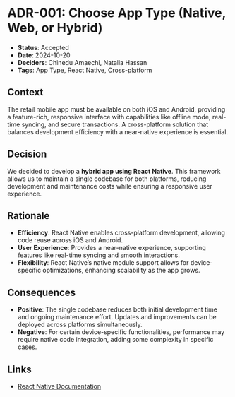 # ADR-001: Choose App Type (Native, Web, or Hybrid)

- **Status**: Accepted
- **Date**: 2024-10-20
- **Deciders**: Chinedu Amaechi, Natalia Hassan
- **Tags**: App Type, React Native, Cross-platform

## Context
The retail mobile app must be available on both iOS and Android, providing a feature-rich, responsive interface with capabilities like offline mode, real-time syncing, and secure transactions. A cross-platform solution that balances development efficiency with a near-native experience is essential.

## Decision
We decided to develop a **hybrid app using React Native**. This framework allows us to maintain a single codebase for both platforms, reducing development and maintenance costs while ensuring a responsive user experience.

## Rationale
- **Efficiency**: React Native enables cross-platform development, allowing code reuse across iOS and Android.
- **User Experience**: Provides a near-native experience, supporting features like real-time syncing and smooth interactions.
- **Flexibility**: React Native’s native module support allows for device-specific optimizations, enhancing scalability as the app grows.

## Consequences
- **Positive**: The single codebase reduces both initial development time and ongoing maintenance effort. Updates and improvements can be deployed across platforms simultaneously.
- **Negative**: For certain device-specific functionalities, performance may require native code integration, adding some complexity in specific cases.

## Links
- [React Native Documentation](https://reactnative.dev/docs/getting-started)

